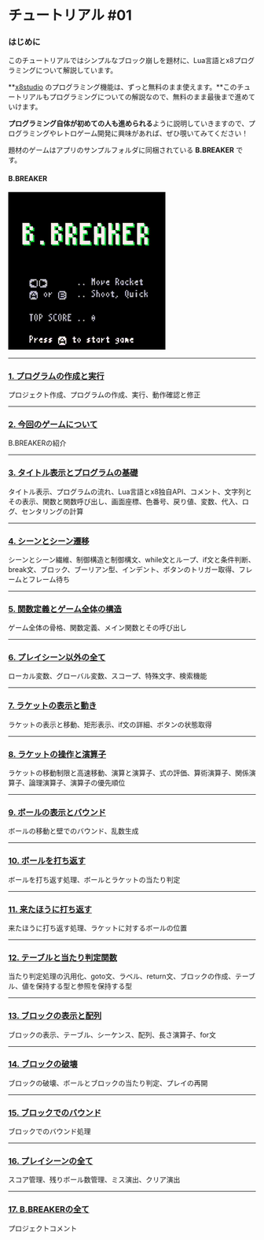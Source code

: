 # チュートリアル #01

### はじめに

このチュートリアルではシンプルなブロック崩しを題材に、Lua言語とx8プログラミングについて解説しています。

**[x8studio](../index.md#アプリのダウンロード) のプログラミング機能は、ずっと無料のまま使えます。**このチュートリアルもプログラミングについての解説なので、無料のまま最後まで進めていけます。

**プログラミング自体が初めての人も進められる**ように説明していきますので、プログラミングやレトロゲーム開発に興味があれば、ぜひ覗いてみてください！

題材のゲームはアプリのサンプルフォルダに同梱されている **B.BREAKER** です。

#### B.BREAKER

![](../imgs/tutorial_01/x8_bbreaker.gif)

---

### [1. プログラムの作成と実行](tutorial_01_01.md)

プロジェクト作成、プログラムの作成、実行、動作確認と修正

---
    
### [2. 今回のゲームについて](tutorial_01_02.md)
    
B.BREAKERの紹介

---

### [3. タイトル表示とプログラムの基礎](tutorial_01_03.md)

タイトル表示、プログラムの流れ、Lua言語とx8独自API、コメント、文字列とその表示、関数と関数呼び出し、画面座標、色番号、戻り値、変数、代入、ログ、センタリングの計算

---

### [4. シーンとシーン遷移](tutorial_01_04.md)

シーンとシーン繊維、制御構造と制御構文、while文とループ、if文と条件判断、break文、ブロック、ブーリアン型、インデント、ボタンのトリガー取得、フレームとフレーム待ち

---

### [5. 関数定義とゲーム全体の構造](tutorial_01_05.md)

ゲーム全体の骨格、関数定義、メイン関数とその呼び出し

---

### [6. プレイシーン以外の全て](tutorial_01_06.md)

ローカル変数、グローバル変数、スコープ、特殊文字、検索機能

---

### [7. ラケットの表示と動き](tutorial_01_07.md)

ラケットの表示と移動、矩形表示、if文の詳細、ボタンの状態取得

---

### [8. ラケットの操作と演算子](tutorial_01_08.md)

ラケットの移動制限と高速移動、演算と演算子、式の評価、算術演算子、関係演算子、論理演算子、演算子の優先順位

---

### [9. ボールの表示とバウンド](tutorial_01_09.md)

ボールの移動と壁でのバウンド、乱数生成

---

### [10. ボールを打ち返す](tutorial_01_10.md)

ボールを打ち返す処理、ボールとラケットの当たり判定

---

### [11. 来たほうに打ち返す](tutorial_01_11.md)

来たほうに打ち返す処理、ラケットに対するボールの位置

---

### [12. テーブルと当たり判定関数](tutorial_01_12.md)

当たり判定処理の汎用化、goto文、ラベル、return文、ブロックの作成、テーブル、値を保持する型と参照を保持する型

---

### [13. ブロックの表示と配列](tutorial_01_13.md)

ブロックの表示、テーブル、シーケンス、配列、長さ演算子、for文

---

### [14. ブロックの破壊](tutorial_01_14.md)

ブロックの破壊、ボールとブロックの当たり判定、プレイの再開

---

### [15. ブロックでのバウンド](tutorial_01_15.md)

ブロックでのバウンド処理

---

### [16. プレイシーンの全て](tutorial_01_16.md)

スコア管理、残りボール数管理、ミス演出、クリア演出

---

### [17. B.BREAKERの全て](tutorial_01_17.md)

プロジェクトコメント


